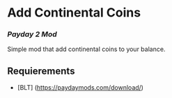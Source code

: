 # Add Continental Coins
### _Payday 2 Mod_

Simple mod that add continental coins to your balance.

## Requierements
* [BLT] (https://paydaymods.com/download/)